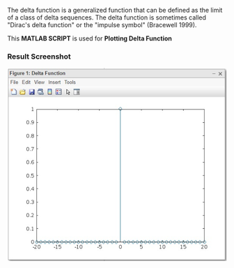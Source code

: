 The delta function is a generalized function that can be defined as the limit of a class of delta sequences. The delta function is sometimes called "Dirac's delta function" or the "impulse symbol" (Bracewell 1999).

This <b>MATLAB SCRIPT</b> is used for <b>Plotting Delta Function</b>

### Result Screenshot
![](./deltafunction.jpg)
